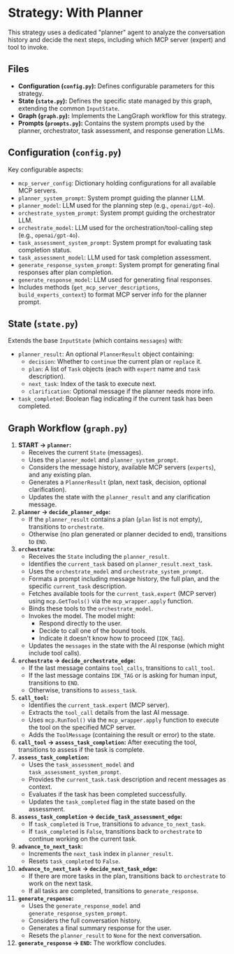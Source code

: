 # Strategy: With Planner

This strategy uses a dedicated "planner" agent to analyze the conversation history and decide the next steps, including which MCP server (expert) and tool to invoke.

## Files

*   **Configuration (`config.py`):** Defines configurable parameters for this strategy.
*   **State (`state.py`):** Defines the specific state managed by this graph, extending the common `InputState`.
*   **Graph (`graph.py`):** Implements the LangGraph workflow for this strategy.
*   **Prompts (`prompts.py`):** Contains the system prompts used by the planner, orchestrator, task assessment, and response generation LLMs.

## Configuration (`config.py`)

Key configurable aspects:

*   `mcp_server_config`: Dictionary holding configurations for all available MCP servers.
*   `planner_system_prompt`: System prompt guiding the planner LLM.
*   `planner_model`: LLM used for the planning step (e.g., `openai/gpt-4o`).
*   `orchestrate_system_prompt`: System prompt guiding the orchestrator LLM.
*   `orchestrate_model`: LLM used for the orchestration/tool-calling step (e.g., `openai/gpt-4o`).
*   `task_assessment_system_prompt`: System prompt for evaluating task completion status.
*   `task_assessment_model`: LLM used for task completion assessment.
*   `generate_response_system_prompt`: System prompt for generating final responses after plan completion.
*   `generate_response_model`: LLM used for generating final responses.
*   Includes methods (`get_mcp_server_descriptions`, `build_experts_context`) to format MCP server info for the planner prompt.

## State (`state.py`)

Extends the base `InputState` (which contains `messages`) with:

*   `planner_result`: An optional `PlannerResult` object containing:
    *   `decision`: Whether to `continue` the current plan or `replace` it.
    *   `plan`: A list of `Task` objects (each with `expert` name and `task` description).
    *   `next_task`: Index of the task to execute next.
    *   `clarification`: Optional message if the planner needs more info.
*   `task_completed`: Boolean flag indicating if the current task has been completed.

## Graph Workflow (`graph.py`)

1.  **START -> `planner`:**
    *   Receives the current `State` (messages).
    *   Uses the `planner_model` and `planner_system_prompt`.
    *   Considers the message history, available MCP servers (`experts`), and any existing plan.
    *   Generates a `PlannerResult` (plan, next task, decision, optional clarification).
    *   Updates the state with the `planner_result` and any clarification message.
2.  **`planner` -> `decide_planner_edge`:**
    *   If the `planner_result` contains a plan (`plan` list is not empty), transitions to `orchestrate`.
    *   Otherwise (no plan generated or planner decided to end), transitions to `END`.
3.  **`orchestrate`:**
    *   Receives the `State` including the `planner_result`.
    *   Identifies the `current_task` based on `planner_result.next_task`.
    *   Uses the `orchestrate_model` and `orchestrate_system_prompt`.
    *   Formats a prompt including message history, the full plan, and the specific `current_task` description.
    *   Fetches available tools for the `current_task.expert` (MCP server) using `mcp.GetTools()` via the `mcp_wrapper.apply` function.
    *   Binds these tools to the `orchestrate_model`.
    *   Invokes the model. The model might:
        *   Respond directly to the user.
        *   Decide to call one of the bound tools.
        *   Indicate it doesn't know how to proceed (`IDK_TAG`).
    *   Updates the `messages` in the state with the AI response (which might include tool calls).
4.  **`orchestrate` -> `decide_orchestrate_edge`:**
    *   If the last message contains `tool_calls`, transitions to `call_tool`.
    *   If the last message contains `IDK_TAG` or is asking for human input, transitions to `END`.
    *   Otherwise, transitions to `assess_task`.
5.  **`call_tool`:**
    *   Identifies the `current_task.expert` (MCP server).
    *   Extracts the `tool_call` details from the last AI message.
    *   Uses `mcp.RunTool()` via the `mcp_wrapper.apply` function to execute the tool on the specified MCP server.
    *   Adds the `ToolMessage` (containing the result or error) to the state.
6.  **`call_tool` -> `assess_task_completion`:** After executing the tool, transitions to assess if the task is complete.
7.  **`assess_task_completion`:**
    *   Uses the `task_assessment_model` and `task_assessment_system_prompt`.
    *   Provides the `current_task.task` description and recent messages as context.
    *   Evaluates if the task has been completed successfully.
    *   Updates the `task_completed` flag in the state based on the assessment.
8.  **`assess_task_completion` -> `decide_task_assessment_edge`:**
    *   If `task_completed` is `True`, transitions to `advance_to_next_task`.
    *   If `task_completed` is `False`, transitions back to `orchestrate` to continue working on the current task.
9.  **`advance_to_next_task`:**
    *   Increments the `next_task` index in `planner_result`.
    *   Resets `task_completed` to `False`.
10. **`advance_to_next_task` -> `decide_next_task_edge`:**
    *   If there are more tasks in the plan, transitions back to `orchestrate` to work on the next task.
    *   If all tasks are completed, transitions to `generate_response`.
11. **`generate_response`:**
    *   Uses the `generate_response_model` and `generate_response_system_prompt`.
    *   Considers the full conversation history.
    *   Generates a final summary response for the user.
    *   Resets the `planner_result` to `None` for the next conversation.
12. **`generate_response` -> `END`:** The workflow concludes. 